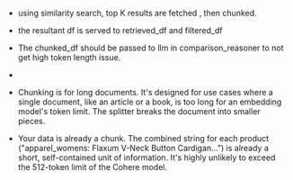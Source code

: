 - using similarity search, top K results are fetched , then chunked.
- the resultant df is served to retrieved_df and filtered_df

- The chunked_df should be passed to llm in comparison_reasoner to not get high token length issue.
- 



- Chunking is for long documents. It's designed for use cases where a single document, like an article or a book, is too long for an embedding model's token limit. The splitter breaks the document into smaller pieces.
- Your data is already a chunk. The combined string for each product ("apparel_womens: Flaxum V-Neck Button Cardigan...") is already a short, self-contained unit of information. It's highly unlikely to exceed the 512-token limit of the Cohere model.